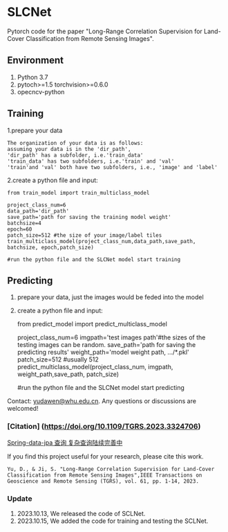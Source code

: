# SLCNet
Pytorch code for the paper "Long-Range Correlation Supervision for Land-Cover Classification from Remote Sensing Images".

## Environment
1. Python 3.7    
2. pytoch>=1.5 torchvision>=0.6.0    
3. opecncv-python

## Training
1.prepare your data    
    
    
    The organization of your data is as follows:
    assuming your data is in the 'dir_path',
    'dir_path' has a subfolder, i.e.'train_data'
    'train_data' has two subfolders, i.e.'train' and 'val'
    'train'and 'val' both have two subfolders, i.e., 'image' and 'label'

2.create a python file  and input:

   
    from train_model import train_multiclass_model

    project_class_num=6
    data_path='dir_path'
    save_path='path for saving the training model weight'
    batchsize=4
    epoch=60
    patch_size=512 #the size of your image/label tiles  
    train_multiclass_model(project_class_num,data_path,save_path, batchsize, epoch,patch_size)
    
    #run the python file and the SLCNet model start training
    
## Predicting
1. prepare your data, just the images would be feded into the model 

2. create a python file and input:
     
        
    from predict_model import predict_multiclass_model

    project_class_num=6
    imgpath='test images path'#the sizes of the testing images can be random.
    save_path='path for saving the predicting results'
    weight_path='model weight path, .../*.pkl'
    patch_size=512 #usually 512
    predict_multiclass_model(project_class_num, imgpath,  weight_path,save_path, patch_size)
    
    #run the python file and the SLCNet model start predicting

Contact: yudawen@whu.edu.cn. Any questions or discussions are welcomed!

### [Citation] (https://doi.org/10.1109/TGRS.2023.3324706)
[Spring-data-jpa 查询  复杂查询陆续完善中](http://www.cnblogs.com/sxdcgaq8080/p/7894828.html)

If you find this project useful for your research, please cite this work.
    
    Yu, D., & Ji, S. "Long-Range Correlation Supervision for Land-Cover Classification from Remote Sensing Images",IEEE Transactions on Geoscience and Remote Sensing (TGRS), vol. 61, pp. 1-14, 2023.

### Update
1. 2023.10.13, We released the code of SCLNet. 
2. 2023.10.15, We added the code for training and testing the SCLNet.


